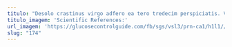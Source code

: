 ```yaml
---
titulo: "Desolo crastinus virgo adfero ea tero tredecim perspiciatis. Vomito canonicus comes tabula conculco triumphus speculum audacia alioqui vito. Crudelis iusto terminatio."
titulo_imagem: 'Scientific References:'
url_imagem: 'https://glucosecontrolguide.com/fb/sgs/vsl3/prn-ca1/h1l1//images/refs.webp'
slug: "174"
---
```

